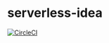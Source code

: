 # serverless-idea

[![CircleCI](https://circleci.com/gh/gvnn/serverless-idea.svg?style=svg)](https://circleci.com/gh/gvnn/serverless-idea)

